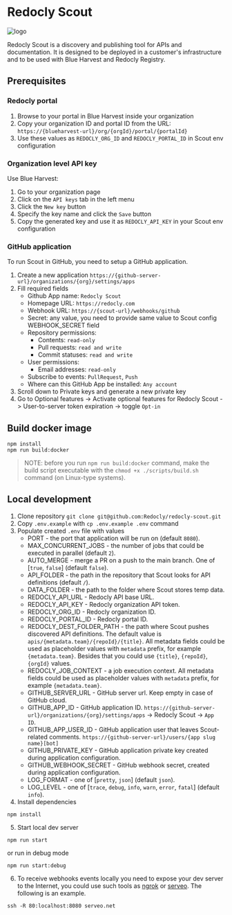 # Redocly Scout

![logo](https://github.com/redocly-demo/redocly-scout/assets/3975738/f719d8af-fd5a-4752-9709-7501f7245c9d)

Redocly Scout is a discovery and publishing tool for APIs and documentation. It is designed to be deployed in a customer's infrastructure and to be used with Blue Harvest and Redocly Registry.

## Prerequisites

### Redocly portal
1. Browse to your portal in Blue Harvest inside your organization
2. Copy your organization ID and portal ID from the URL:
`https://{blueharvest-url}/org/{orgId}/portal/{portalId}`
3. Use these values as `REDOCLY_ORG_ID` and `REDOCLY_PORTAL_ID` in Scout env configuration

### Organization level API key

Use Blue Harvest:

1. Go to your organization page
2. Click on the `API keys` tab in the left menu
3. Click the `New key` button
4. Specify the key name and click the `Save` button
5. Copy the generated key and use it as `REDOCLY_API_KEY` in your Scout env configuration

### GitHub application

To run Scout in GitHub, you need to setup a GitHub application.

1. Create a new application `https://{github-server-url}/organizations/{org}/settings/apps`
2. Fill required fields
    - Github App name: `Redocly Scout`
    - Homepage URL: `https://redocly.com`
    - Webhook URL: `https://{scout-url}/webhooks/github`
    - Secret: any value, you need to provide same value to Scout config WEBHOOK_SECRET field
    - Repository permissions:
      - Contents: `read-only`
      - Pull requests: `read and write`
      - Commit statuses: `read and write`
    - User permissions:
      - Email addresses: `read-only`
    - Subscribe to events: `PullRequest`, `Push`
    - Where can this GitHub App be installed: `Any account`
3. Scroll down to Private keys and generate a new private key
4. Go to Optional features -> Activate optional features for Redocly Scout -> User-to-server token expiration -> toggle `Opt-in`

## Build docker image

```shell
npm install
npm run build:docker
```

> NOTE: before you run `npm run build:docker` command, make the build script executable with the `chmod +x ./scripts/build.sh` command (on Linux-type systems).

## Local development

1. Clone repository `git clone git@github.com:Redocly/redocly-scout.git`
2. Copy `.env.example` with `cp .env.example .env` command
3. Populate created `.env` file with values
   - PORT - the port that application will be run on (default `8080`).
   - MAX_CONCURRENT_JOBS - the number of jobs that could be executed in parallel (default `2`).
   - AUTO_MERGE - merge a PR on a push to the main branch. One of [`true`, `false`] (default `false`).
   - API_FOLDER - the path in the repository that Scout looks for API definitions (default `/`).
   - DATA_FOLDER - the path to the folder where Scout stores temp data.
   - REDOCLY_API_URL - Redocly API base URL.
   - REDOCLY_API_KEY - Redocly organization API token.
   - REDOCLY_ORG_ID - Redocly organization ID.
   - REDOCLY_PORTAL_ID - Redocly portal ID.
   - REDOCLY_DEST_FOLDER_PATH - the path where Scout pushes discovered API definitions. The default value is `apis/{metadata.team}/{repoId}/{title}`. All metadata fields could be used as placeholder values with `metadata` prefix, for example `{metadata.team}`. Besides that you could use `{title}`, `{repoId}`, `{orgId}` values.
   - REDOCLY_JOB_CONTEXT - a job execution context. All metadata fields could be used as placeholder values with `metadata` prefix, for example `{metadata.team}`.
   - GITHUB_SERVER_URL - GitHub server url. Keep empty in case of GitHub cloud.
   - GITHUB_APP_ID - GitHub application ID. `https://{github-server-url}/organizations/{org}/settings/apps` -> Redocly Scout -> `App ID`.
   - GITHUB_APP_USER_ID - GitHub application user that leaves Scout-related comments. `https://{github-server-url}/users/{app slug name}[bot]`
   - GITHUB_PRIVATE_KEY - GitHub application private key created during application configuration.
   - GITHUB_WEBHOOK_SECRET - GitHub webhook secret, created during application configuration.
   - LOG_FORMAT - one of [`pretty`, `json`] (default `json`).
   - LOG_LEVEL - one of [`trace`, `debug`, `info`, `warn`, `error`, `fatal`] (default `info`).
4. Install dependencies
```shell
npm install
```
5. Start local dev server
```shell
npm run start
```
or run in debug mode
```shell
npm run start:debug
```
6. To receive webhooks events locally you need to expose your dev server to the Internet, you could use such tools as [ngrok](https://ngrok.com/) or [serveo](https://serveo.net/). The following is an example.
```shell
ssh -R 80:localhost:8080 serveo.net
```
